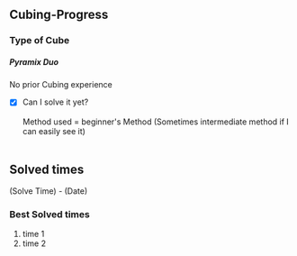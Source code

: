 ## Cubing-Progress
### Type of Cube
##### Pyramix Duo
No prior Cubing experience<br>

- [x] Can I solve it yet?<br><br>
Method used = beginner's Method (Sometimes intermediate method if I can easily see it)<br><br>

## Solved times
(Solve Time) - (Date)


### Best Solved times
1. time 1
2. time 2
